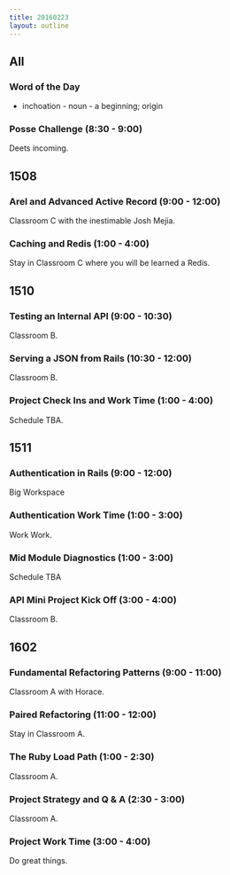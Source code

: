 ```yaml
---
title: 20160223
layout: outline
---
```


## All

### Word of the Day

* inchoation - noun - a beginning; origin

### Posse Challenge (8:30 - 9:00)

Deets incoming.


## 1508

### Arel and Advanced Active Record (9:00 - 12:00)

Classroom C with the inestimable Josh Mejia.

### Caching and Redis (1:00 - 4:00)

Stay in Classroom C where you will be learned a Redis.


## 1510

### Testing an Internal API (9:00 - 10:30)

Classroom B.

### Serving a JSON from Rails (10:30 - 12:00)

Classroom B.

### Project Check Ins and Work Time (1:00 - 4:00)

Schedule TBA.


## 1511

### Authentication in Rails (9:00 - 12:00)

Big Workspace

### Authentication Work Time (1:00 - 3:00)

Work Work.

### Mid Module Diagnostics (1:00 - 3:00)

Schedule TBA

### API Mini Project Kick Off (3:00 - 4:00)

Classroom B.


## 1602

### Fundamental Refactoring Patterns (9:00 - 11:00)

Classroom A with Horace.

### Paired Refactoring (11:00 - 12:00)

Stay in Classroom A.

### The Ruby Load Path (1:00 - 2:30)

Classroom A.

### Project Strategy and Q & A (2:30 - 3:00)

Classroom A.

### Project Work Time (3:00 - 4:00)

Do great things.



